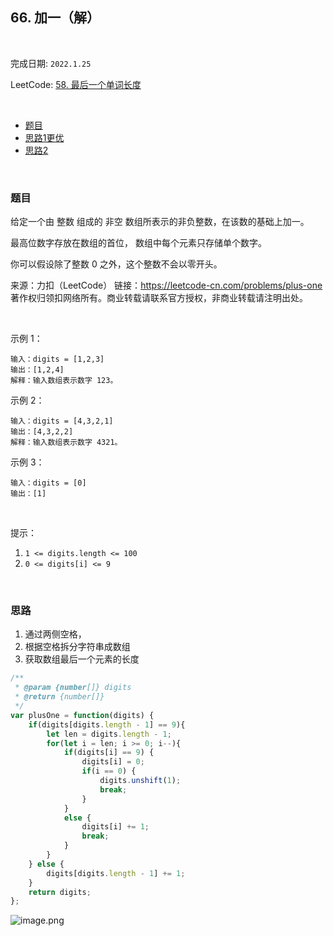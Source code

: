## 66. 加一（解）

<br/>

完成日期: `2022.1.25` 

LeetCode: [ 58. 最后一个单词长度](https://leetcode-cn.com/problems/plus-one/)

<br/>


* [题目](#题目)
* [思路1更优](#思路1更优)
* [思路2](#思路2)

<br/>

### 题目

给定一个由 整数 组成的 非空 数组所表示的非负整数，在该数的基础上加一。

最高位数字存放在数组的首位， 数组中每个元素只存储单个数字。

你可以假设除了整数 0 之外，这个整数不会以零开头。

来源：力扣（LeetCode）
链接：https://leetcode-cn.com/problems/plus-one
著作权归领扣网络所有。商业转载请联系官方授权，非商业转载请注明出处。

<br/>

示例 1：
```
输入：digits = [1,2,3]
输出：[1,2,4]
解释：输入数组表示数字 123。
```

示例 2：
```
输入：digits = [4,3,2,1]
输出：[4,3,2,2]
解释：输入数组表示数字 4321。
```

示例 3：
```
输入：digits = [0]
输出：[1]
```

<br/>

提示：

1. `1 <= digits.length <= 100`
2. `0 <= digits[i] <= 9`

<br/>

### 思路
1. 通过两侧空格，
2. 根据空格拆分字符串成数组
3. 获取数组最后一个元素的长度

```js
/**
 * @param {number[]} digits
 * @return {number[]}
 */
var plusOne = function(digits) {
    if(digits[digits.length - 1] == 9){
        let len = digits.length - 1;
        for(let i = len; i >= 0; i--){
            if(digits[i] == 9) {
                digits[i] = 0;
                if(i == 0) {
                    digits.unshift(1);
                    break;
                }
            }
            else {
                digits[i] += 1;
                break;
            }
        }
    } else {
        digits[digits.length - 1] += 1;
    }
    return digits;
};
```

![image.png](https://pic.leetcode-cn.com/1643109401-YdueNY-image.png)

